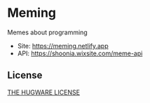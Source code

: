 # Meming
Memes about programming

* Site: https://meming.netlify.app
* API: https://shoonia.wixsite.com/meme-api

## License
[THE HUGWARE LICENSE](/LICENSE.md)
